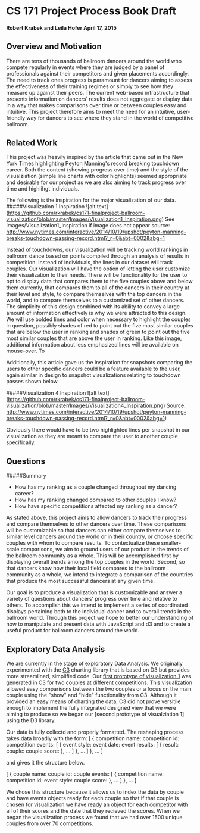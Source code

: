 # CS 171 Project Process Book Draft
#### Robert Krabek and Leila Hofer   April 17, 2015

## Overview and Motivation

There are tens of thousands of ballroom dancers around the world who compete regularly in events where they are judged by a panel of professionals against their competitors and given placements accordingly. The need to track ones progress is paramount for dancers aiming to assess the effectiveness of their training regimes or simply to see how they measure up against their peers. The current web-based infrastructure that presents information on dancers’ results does not aggregate or display data in a way that makes comparisons over time or between couples easy and intuitive. This project therefore aims to meet the need for an intuitive, user-friendly way for dancers to see where they stand in the world of competitive ballroom.

## Related Work

This project was heavily inspired by the article that came out in the New York Times highlighting Peyton Manning's record breaking touchdown career. Both the content (showing progress over time) and the style of the visualziation (simple line charts with color highlights) seemed appropriate and desirable for our project as we are also aiming to track progress over time and highlihgt individuals.

The following is the inspiration for the major visualization of our data.
#####Visualization 1 Inspiration 
![alt text] (https://github.com/rkrabek/cs171-finalproject-ballroom-visualization/blob/master/Images/Visualization1_Inspiration.png)
See Images/Visualization1_Inspiration if image does not appear
source: http://www.nytimes.com/interactive/2014/10/19/upshot/peyton-manning-breaks-touchdown-passing-record.html?_r=0&abt=0002&abg=1

Instead of touchdowns, our visualization will be tracking world rankings in ballroom dance based on points compiled through an analysis of results in competition. Instead of individuals, the lines in our dataset will track couples. Our visualization will have the option of letting the user customize their visualization to their needs. There will be functionality for the user to opt to display data that compares them to the five couples above and below them currently, that compares them to all of the dancers in their country at their level and style, to compare themselves with the top dancers in the world, and to compare themselves to a customized set of other dancers. The simplicity of this design combined with its ability to convey a large amount of information effectively is why we were attracted to this design. We will use bolded lines and color when necessary to highlight the couples in question, possibly shades of red to point out the five most similar couples that are below the user in ranking and shades of green to point out the five most similar couples that are above the user in ranking. Like this image, additional information about less emphasized lines will be available on mouse-over. To 

Additionally, this article gave us the inspiration for snapshots comparing the users to other specific dancers could be a feature available to the user, again similar in design to snapshot visualizations relating to touchdown passes shown below.

#####Visualization 4 Inspiration
![alt text] (https://github.com/rkrabek/cs171-finalproject-ballroom-visualization/blob/master/Images/Visualization4_Inspiration.png)
Source: http://www.nytimes.com/interactive/2014/10/19/upshot/peyton-manning-breaks-touchdown-passing-record.html?_r=0&abt=0002&abg=1)

Obviously there would have to be two highlighted lines per snapshot in our visualization as they are meant to compare the user to another couple specifically.


## Questions

#####Summary
- How has my ranking as a couple changed throughout my dancing career?
- How has my ranking changed compared to other couples I know?
- How have specific competitions affected my ranking as a dancer?

As stated above, this project aims to allow dancers to track their progress and compare themselves to other dancers over time. These comparisons will be customizable so that dancers can either compare themselves to similar level dancers around the world or in their country, or choose specific couples with whom to compare results. To contextualize these smaller-scale comparisons, we aim to ground users of our product in the trends of the ballroom community as a whole. This will be accomplished first by displaying overall trends among the top couples in the world. Second, so that dancers know how their local field compares to the ballroom community as a whole, we intend to integrate a comparison of the countries that produce the most successful dancers at any given time. 

Our goal is to produce a visualization that is customizable and answer a variety of questions about dancers’ progress over time and relative to others. To accomplish this we intend to implement a series of coordinated displays pertaining both to the individual dancer and to overall trends in the ballroom world.  Through this project we hope to better our understanding of how to manipulate and present data with JavaScript and d3 and to create a useful product for ballroom dancers around the world. 

## Exploratory Data Analysis

We are currently in the stage of exploratory Data Analysis. We originally experimented with the [C3](http://c3js.org/) charting library that is based on D3 but provides more streamlined, simplified code. Our [first prototype of visualization 1](https://github.com/rkrabek/cs171-finalproject-ballroom-visualization/blob/master/final_project_testing/project_test_c3.html) was generated in C3 for two couples at different competitions. This visualization allowed easy comparisons between the two couples or a focus on the main couple using the "show" and "hide" functionality from C3. Although it provided an easy means of charting the data, C3 did not prove versitile enough to implement the fully integrated designed view that we were aiming to produce so we began our [second prototype of visualziation 1] using the D3 library. 

Our data is fully collectd and properly formatted. The reshaping process takes data broadly with the form:
[
	{
		competition name:
		competition id:
		competition events: [
			{
				event style:
				event date:
				event results: [
					{
						result:
						couple:
						couple score:
					},
					...
				]
			},
			...
		]
	},
	...
]

and gives it the structure below.

[
	{
		couple name:
		couple id:
		couple events: [
			{
				competition name:
				competition id:
				event style: 
				couple score: 
			},
			...
		]
	},
	...
]

We chose this structure because it allows us to index the data by couple and have events objects ready for each couple so that if that couple is chosen for visualization we have ready an object for each competitor with all of their scores and the date that they recieved the scores. When we began the visualization process we found that we had over 1500 unique couples from over 70 competitions.

